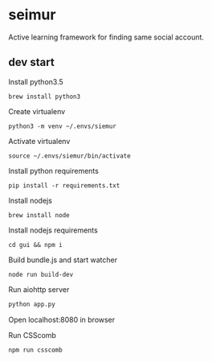 # seimur

Active learning framework for finding same social account.

## dev start

Install python3.5
```
brew install python3
```

Create virtualenv
```
python3 -m venv ~/.envs/siemur
```

Activate virtualenv
```
source ~/.envs/siemur/bin/activate
```

Install python requirements
```
pip install -r requirements.txt
```

Install nodejs
```
brew install node
```

Install nodejs requirements
```
cd gui && npm i
```

Build bundle.js and start watcher
```
node run build-dev
```

Run aiohttp server
```bash
python app.py
```

Open localhost:8080 in browser 

Run CSScomb
```
npm run csscomb
```